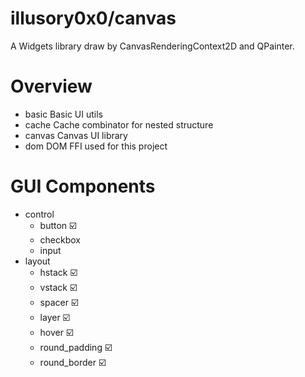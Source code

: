 # illusory0x0/canvas

A Widgets library draw by CanvasRenderingContext2D and QPainter.


# Overview

* basic  Basic UI utils
* cache  Cache combinator for nested structure
* canvas Canvas UI library
* dom    DOM FFI used for this project

# GUI Components

* control
  * button ☑️
  * checkbox
  * input 
* layout 
  * hstack ☑️
  * vstack ☑️
  * spacer ☑️
  * layer ☑️
  * hover ☑️
  * round_padding ☑️
  * round_border ☑️

